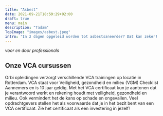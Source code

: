 ```yaml
---
title: "Asbest"
date: 2021-09-21T18:59:29+02:00
draft: true
menu: main
description: "Tadam"
TopImage: "images/asbest.jpeg"
intro: "In 2 dagen opgeleid worden tot asbestsaneerder? Dat kan zeker! Wij bieden verschillende asbest cursussen aan, die wekelijks starten. Wij brengen u de theoretische kennis en praktische vaardigheden bij. Wat bieden wij u nog meer? Deskundige begeleiding en een persoonlijke aanpak. Zodat u straks een asbest expert bent met up-to-date kennis én 100% veilig kunt werken."
---
```

*voor en door professionals*
## Onze VCA cursussen

Orbi opleidingen verzorgt verschillende VCA trainingen op locatie in Rotterdam. VCA staat voor Veiligheid, gezondheid en milieu (VGM) Checklist Aannemers en is 10 jaar geldig. Met het VCA certificaat kun je aantonen dat je verantwoord werkt en rekening houdt met veiligheid, gezondheid en milieu. Ook vermindert het de kans op schade en ongevallen. Veel opdrachtgevers stellen het als voorwaarde dat je in het bezit bent van een VCA certificaat. Zie het certificaat als een investering in jezelf!